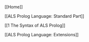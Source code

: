 [[Home]]

[[ALS Prolog Language: Standard Part]]

[[1 The Syntax of ALS Prolog]]

[[ALS Prolog Language: Extensions]]